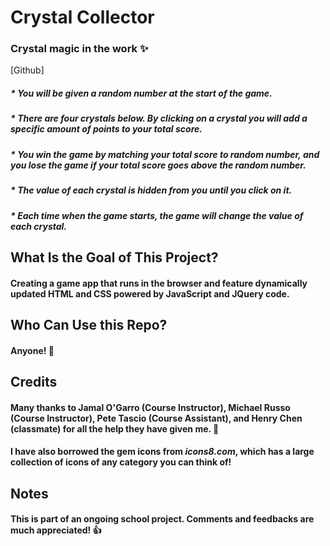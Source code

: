 # __Crystal Collector__
### Crystal magic in the work :sparkles:
[Github]
##### * You will be given a random number at the start of the game.
##### * There are four crystals below. By clicking on a crystal you will add a specific amount of points to your total score.
##### * You win the game by matching your total score to random number, and you lose the game if your total score goes above the random number.
##### * The value of each crystal is hidden from you until you click on it.
##### * Each time when the game starts, the game will change the value of each crystal.

## What Is the Goal of This Project?
#### Creating a game app that runs in the browser and feature dynamically updated HTML and CSS powered by JavaScript and JQuery code.

## Who Can Use this Repo?
#### Anyone! :tada:

## Credits
#### Many thanks to Jamal O'Garro (Course Instructor), Michael Russo (Course Instructor), Pete Tascio (Course Assistant), and Henry Chen (classmate) for all the help they have given me. :muscle:
#### I have also borrowed the gem icons from _icons8.com_, which has a large collection of icons of any category you can think of!

## Notes
#### This is part of an ongoing school project. Comments and feedbacks are much appreciated! :+1: